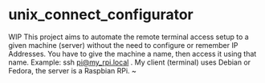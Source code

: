 # unix_connect_configurator
WIP
This project aims to automate the remote terminal access setup to a given machine (server) without the need to configure or remember IP Addresses. You have to give the machine a name, then access it using that name. Example: ssh pi@my_rpi.local . My client (terminal) uses Debian or Fedora, the server is a Raspbian RPi. 
~          
